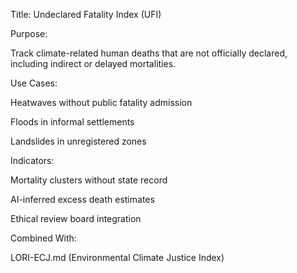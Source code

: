 Title: Undeclared Fatality Index (UFI)

Purpose:

Track climate-related human deaths that are not officially declared, including indirect or delayed mortalities.



Use Cases:

Heatwaves without public fatality admission

Floods in informal settlements

Landslides in unregistered zones



Indicators:

Mortality clusters without state record

AI-inferred excess death estimates

Ethical review board integration



Combined With:

LORI-ECJ.md (Environmental Climate Justice Index)

